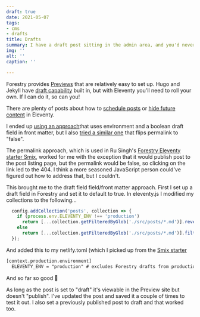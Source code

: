 ```yaml
---
draft: true
date: 2021-05-07
tags:
- cms
- drafts
title: Drafts
summary: I have a draft post sitting in the admin area, and you'd never know it!
img: ''
alt: ''
caption: ''

---
```

Forestry provides [Previews](https://forestry.io/docs/previews/about-previews/) that are relatively easy to set up. Hugo and Jekyll have [draft capability](https://forestry.io/docs/editing/markdown-editor/#drafting-and-publishing-content) built in, but with Eleventy you'll need to roll your own. If I can do it, so can you!

There are plenty of posts about how to [schedule posts](https://remysharp.com/2019/06/26/scheduled-and-draft-11ty-posts) or [hide future content](https://www.raymondcamden.com/2020/08/07/hiding-future-content-with-eleventy) in Eleventy. 

I ended up [using an approach](https://11ta.netlify.app/2020/09/20/v110-brings-draft-posts/)that uses environment and a boolean draft field in front matter, but I also [tried a similar one](https://rusingh.com/2020/05/14/eleventy-exclude-draft-collection-items-programmatically/) that flips permalink to "false".

The permalink approach, which is used in Ru Singh's [Forestry Eleventy starter Smix](https://github.com/hirusi/smix-eleventy-starter), worked for me with the exception that it would publish post to the post listing page, but the permalink would be false, so clicking on the link led to the 404. I think a more seasoned JavaScript person could've figured out how to address that, but I couldn't.

This brought me to the draft field field/front matter approach. First I set up a draft field in Forestry and set it to default to true. In eleventy.js I modified my collections to the following...

```js
  config.addCollection('posts', collection => {
    if (process.env.ELEVENTY_ENV !== 'production')
      return [...collection.getFilteredByGlob('./src/posts/*.md')].reverse();
    else
      return [...collection.getFilteredByGlob('./src/posts/*.md')].filter((post) => !post.data.draft).reverse();
  });
```

And added this to my netlify.toml (which I picked up from the [Smix starter](https://github.com/hirusi/smix-eleventy-starter)

```html
[context.production.environment]
  ELEVENTY_ENV = "production" # excludes Forestry drafts from production build
```
And so far so good 🎉

As long as the post is set to "draft" it's viewable in the Preview site but doesn't "publish". I've updated the post and saved it a couple of times to test it out. I also set a previously published post to draft and that worked too.

